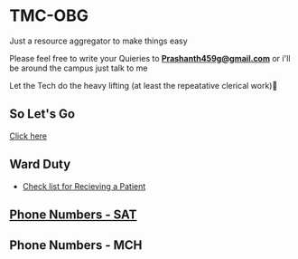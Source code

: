 # TMC-OBG

Just a resource aggregator to make things easy

Please feel free to write your Quieries to **Prashanth459g@gmail.com**
or
i'll be around the campus just talk to me

Let the Tech do the heavy lifting (at least the repeatative clerical work)💪




## So Let's Go
[Click here](https://prashanth459g.github.io/tmc-obg.github.io/sat-home.html)


## Ward Duty
- [Check list for Recieving a Patient](https://prashanth459g.github.io/tmc-obg.github.io/receivingPt)

## [Phone Numbers - SAT](https://prashanth459g.github.io/tmc-obg.github.io/phonenumbers.html)
## Phone Numbers - MCH
